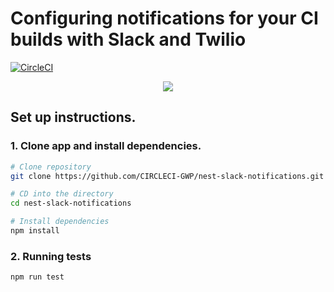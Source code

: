 # Configuring notifications for your CI builds with Slack and Twilio

[![CircleCI](https://circleci.com/gh/CIRCLECI-GWP/nest-slack-notifications.svg?style=svg)](https://circleci.com/gh/CIRCLECI-GWP/nest-slack-notifications)

<p align="center"><img src="https://avatars3.githubusercontent.com/u/59034516"></p>

## Set up instructions.

### 1. Clone app and install dependencies.

```bash
# Clone repository
git clone https://github.com/CIRCLECI-GWP/nest-slack-notifications.git

# CD into the directory
cd nest-slack-notifications

# Install dependencies
npm install
```

### 2. Running tests

```bash
npm run test
```
